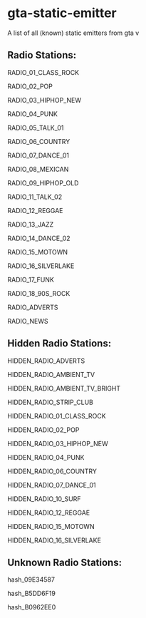 # gta-static-emitter
A list of all (known) static emitters from gta v

## Radio Stations:

RADIO_01_CLASS_ROCK

RADIO_02_POP

RADIO_03_HIPHOP_NEW

RADIO_04_PUNK

RADIO_05_TALK_01

RADIO_06_COUNTRY

RADIO_07_DANCE_01

RADIO_08_MEXICAN

RADIO_09_HIPHOP_OLD

RADIO_11_TALK_02

RADIO_12_REGGAE

RADIO_13_JAZZ

RADIO_14_DANCE_02

RADIO_15_MOTOWN

RADIO_16_SILVERLAKE

RADIO_17_FUNK

RADIO_18_90S_ROCK

RADIO_ADVERTS

RADIO_NEWS


## Hidden Radio Stations:

HIDDEN_RADIO_ADVERTS

HIDDEN_RADIO_AMBIENT_TV

HIDDEN_RADIO_AMBIENT_TV_BRIGHT

HIDDEN_RADIO_STRIP_CLUB

HIDDEN_RADIO_01_CLASS_ROCK

HIDDEN_RADIO_02_POP

HIDDEN_RADIO_03_HIPHOP_NEW

HIDDEN_RADIO_04_PUNK

HIDDEN_RADIO_06_COUNTRY

HIDDEN_RADIO_07_DANCE_01

HIDDEN_RADIO_10_SURF

HIDDEN_RADIO_12_REGGAE

HIDDEN_RADIO_15_MOTOWN

HIDDEN_RADIO_16_SILVERLAKE


## Unknown Radio Stations:

hash_09E34587

hash_B5DD6F19

hash_B0962EE0
